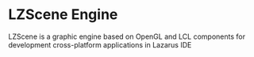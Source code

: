 # LZScene Engine
LZScene is a graphic engine based on OpenGL and LCL components for 
development cross-platform applications in Lazarus IDE

